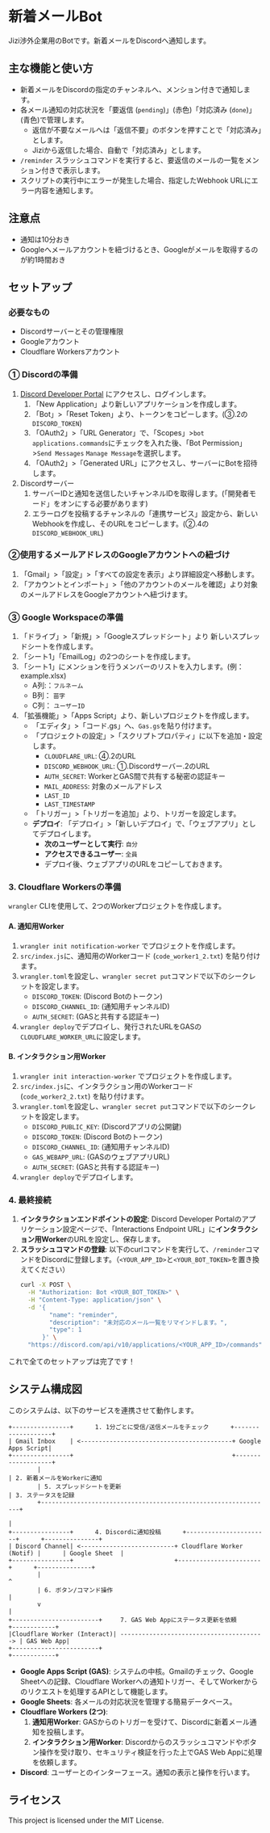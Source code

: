# 新着メールBot

Jizi渉外企業用のBotです。新着メールをDiscordへ通知します。

## 主な機能と使い方

  - 新着メールをDiscordの指定のチャンネルへ、メンション付きで通知します。
  - 各メール通知の対応状況を「要返信 (`pending`)」(赤色)「対応済み (`done`)」(青色)で管理します。
    - 返信が不要なメールへは「返信不要」のボタンを押すことで「対応済み」とします。
    - Jiziから返信した場合、自動で「対応済み」とします。
  - `/reminder` スラッシュコマンドを実行すると、要返信のメールの一覧をメンション付きで表示します。
  - スクリプトの実行中にエラーが発生した場合、指定したWebhook URLにエラー内容を通知します。

## 注意点

  - 通知は10分おき
  - Googleへメールアカウントを紐づけるとき、Googleがメールを取得するのが約1時間おき

## セットアップ

### 必要なもの
  - Discordサーバーとその管理権限
  - Googleアカウント
  - Cloudflare Workersアカウント

### ① Discordの準備

1. [Discord Developer Portal](https://discord.com/developers/applications) にアクセスし、ログインします。
    1. 「New Application」より新しいアプリケーションを作成します。
    2. 「Bot」\>「Reset Token」より、トークンをコピーします。(③.2の`DISCORD_TOKEN`)
    3. 「OAuth2」\>「URL Generator」で、「Scopes」\>`bot` `applications.commands`にチェックを入れた後、「Bot Permission」\>`Send Messages` `Manage Message`を選択します。
    4. 「OAuth2」\>「Generated URL」にアクセスし、サーバーにBotを招待します。
2. Discordサーバー
    1. サーバーIDと通知を送信したいチャンネルIDを取得します。(「開発者モード」をオンにする必要があります)
    2. エラーログを投稿するチャンネルの「連携サービス」設定から、新しいWebhookを作成し、そのURLをコピーします。(②.4の`DISCORD_WEBHOOK_URL`)

### ②使用するメールアドレスのGoogleアカウントへの紐づけ

1. 「Gmail」\>「設定」\>「すべての設定を表示」より詳細設定へ移動します。
2. 「アカウントとインポート」\>「他のアカウントのメールを確認」より対象のメールアドレスをGoogleアカウントへ紐づけます。

### ③ Google Workspaceの準備

1. 「ドライブ」\>「新規」\>「Googleスプレッドシート」より 新しいスプレッドシートを作成します。
2. 「シート1」「EmailLog」の2つのシートを作成します。
3. 「シート1」にメンションを行うメンバーのリストを入力します。(例：example.xlsx)
      - A列:：`フルネーム`
      - B列： `苗字`
      - C列： `ユーザーID`
4.  「拡張機能」\>「Apps Script」より、新しいプロジェクトを作成します。
      - 「エディタ」\>「コード.gs」へ、`Gas.gs`を貼り付けます。
      - 「プロジェクトの設定」\>「スクリプトプロパティ」に以下を追加・設定します。
          - `CLOUDFLARE_URL`: ④.2のURL
          - `DISCORD_WEBHOOK_URL`: ①.Discordサーバー.2のURL
          - `AUTH_SECRET`: WorkerとGAS間で共有する秘密の認証キー
          - `MAIL_ADDRESS`: 対象のメールアドレス
          - `LAST_ID`
          - `LAST_TIMESTAMP`
      - 「トリガー」\>「トリガーを追加」より、トリガーを設定します。
      - **デプロイ**: 「デプロイ」\>「新しいデプロイ」で、「ウェブアプリ」としてデプロイします。
          - **次のユーザーとして実行**: `自分`
          - **アクセスできるユーザー**: `全員`
          - デプロイ後、ウェブアプリのURLをコピーしておきます。

### 3\. Cloudflare Workersの準備

`wrangler` CLIを使用して、2つのWorkerプロジェクトを作成します。

#### A. 通知用Worker

1.  `wrangler init notification-worker` でプロジェクトを作成します。
2.  `src/index.js`に、通知用のWorkerコード (`code_worker1_2.txt`) を貼り付けます。
3.  `wrangler.toml`を設定し、`wrangler secret put`コマンドで以下のシークレットを設定します。
      - `DISCORD_TOKEN`: (Discord Botのトークン)
      - `DISCORD_CHANNEL_ID`: (通知用チャンネルID)
      - `AUTH_SECRET`: (GASと共有する認証キー)
4.  `wrangler deploy`でデプロイし、発行されたURLをGASの`CLOUDFLARE_WORKER_URL`に設定します。

#### B. インタラクション用Worker

1.  `wrangler init interaction-worker` でプロジェクトを作成します。
2.  `src/index.js`に、インタラクション用のWorkerコード (`code_worker2_2.txt`) を貼り付けます。
3.  `wrangler.toml`を設定し、`wrangler secret put`コマンドで以下のシークレットを設定します。
      - `DISCORD_PUBLIC_KEY`: (Discordアプリの公開鍵)
      - `DISCORD_TOKEN`: (Discord Botのトークン)
      - `DISCORD_CHANNEL_ID`: (通知用チャンネルID)
      - `GAS_WEBAPP_URL`: (GASのウェブアプリURL)
      - `AUTH_SECRET`: (GASと共有する認証キー)
4.  `wrangler deploy`でデプロイします。

### 4\. 最終接続

1.  **インタラクションエンドポイントの設定**: Discord Developer Portalのアプリケーション設定ページで、「Interactions Endpoint URL」に**インタラクション用Worker**のURLを設定し、保存します。
2.  **スラッシュコマンドの登録**: 以下のcurlコマンドを実行して、`/reminder`コマンドをDiscordに登録します。（`<YOUR_APP_ID>`と`<YOUR_BOT_TOKEN>`を置き換えてください）
    ```bash
    curl -X POST \
      -H "Authorization: Bot <YOUR_BOT_TOKEN>" \
      -H "Content-Type: application/json" \
      -d '{
            "name": "reminder",
            "description": "未対応のメール一覧をリマインドします。",
            "type": 1
          }' \
      "https://discord.com/api/v10/applications/<YOUR_APP_ID>/commands"
    ```

これで全てのセットアップは完了です！

## システム構成図

このシステムは、以下のサービスを連携させて動作します。

```
+----------------+      1. 1分ごとに受信/送信メールをチェック      +-------------------+
| Gmail Inbox    | <------------------------------------------+ Google Apps Script|
+----------------+                                            +-------------------+
        |                                                                | 2. 新着メールをWorkerに通知
        | 5. スプレッドシートを更新                                        | 3. ステータスを記録
        +----------------------------------------------------------------+
                                                                         |
+----------------+      4. Discordに通知投稿      +-----------------------+      +---------------+
| Discord Channel| <--------------------------+ Cloudflare Worker (Notif) |      | Google Sheet  |
+----------------+                            +-----------------------+      +---------------+
        |                                                                        ^
        | 6. ボタン/コマンド操作                                                 |
        v                                                                        |
+------------------------+     7. GAS Web Appにステータス更新を依頼      +------------+
|Cloudflare Worker (Interact)| ----------------------------------------> | GAS Web App|
+------------------------+                                             +------------+

```

  - **Google Apps Script (GAS)**: システムの中核。Gmailのチェック、Google Sheetへの記録、Cloudflare Workerへの通知トリガー、そしてWorkerからのリクエストを処理するAPIとして機能します。
  - **Google Sheets**: 各メールの対応状況を管理する簡易データベース。
  - **Cloudflare Workers (2つ)**:
    1.  **通知用Worker**: GASからのトリガーを受けて、Discordに新着メール通知を投稿します。
    2.  **インタラクション用Worker**: Discordからのスラッシュコマンドやボタン操作を受け取り、セキュリティ検証を行った上でGAS Web Appに処理を依頼します。
  - **Discord**: ユーザーとのインターフェース。通知の表示と操作を行います。

## ライセンス

This project is licensed under the MIT License.
